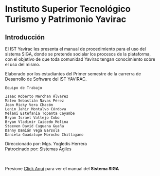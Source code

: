 # **Instituto Superior Tecnológico Turismo y Patrimonio Yavirac**
## **Introducción**

 El IST Yavirac les presenta el manual de procedimiento para el uso del sistema SIGA, donde se pretende socialar los procesos de la plataforma, con el objetivo de que toda comunidad Yavirac tengan conocimiento sobre el uso del mismo.  

Elaborado por los estudiantes del Primer semestre de la carrerra de Desarrollo de Software del IST YAVIRAC.  
    
    Equipo de Trabajo
    
    Isaac Roberto Merchan Álvarez
    Mateo Sebastián Navas Pérez
    Jean Micky Vera Chacón
    Lenin Jahir Montalvo Córdova
    Melani Estefania Topanta Cayambe
    Bryan Israel Vallejo Cobo
    Bryan Vladimir Caicedo Molina
    Steeven David Caguana Guaña
    Danny Damián Vega Barsola
    Daniela Guadalupe Morocho Chillagano

    
Direccionado por:
            Mgs. Yogledis Herrera  
Patrocinado por: Sistemas Àgiles
<br>
<br>
<br>

Presione [Click Aquí](http://sistemaagil.github.io/siga/)  para ver el manual del **Sistema SIGA**